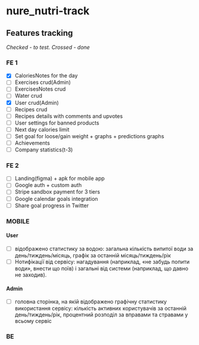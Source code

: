 # nure_nutri-track

## Features tracking

_Checked - to test. Crossed - done_

### FE 1

- [x] CaloriesNotes for the day
- [ ] Exercises crud(Admin)
- [ ] ExercisesNotes crud
- [ ] Water crud
- [x] User crud(Admin)
- [ ] Recipes crud
- [ ] Recipes details with comments and upvotes
- [ ] User settings for banned products
- [ ] Next day calories limit
- [ ] Set goal for loose/gain weight + graphs + predictions graphs
- [ ] Achievements
- [ ] Company statistics(t-3)

### FE 2

- [ ] Landing(figma) + apk for mobile app
- [ ] Google auth + custom auth
- [ ] Stripe sandbox payment for 3 tiers
- [ ] Google calendar goals integration
- [ ] Share goal progress in Twitter

### MOBILE

#### User

- [ ] відображено статистику за водою: загальна кількість випитої води за день/тиждень/місяць, графік за останній місяць/тиждень/рік
- [ ] Нотифікації від сервісу: нагадування (наприклад, «не забудь попити води», внести що поїв) і загальні від системи (наприклад, що давно не заходив).

#### Admin

- [ ] головна сторінка, на якій відображено графічну статистику використання сервісу: кількість активних користувачів за останній день/тиждень/рік, процентний розподіл за вправами та стравами у всьому сервіс

### BE
